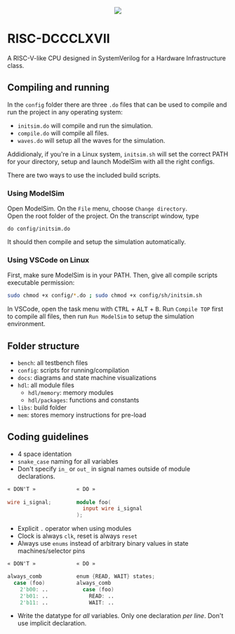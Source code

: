 <p align="center">
  <img src="https://i.imgur.com/epw8sfM.png"/>
</p>

# RISC-DCCCLXVII
A RISC-V-like CPU designed in SystemVerilog for a Hardware Infrastructure class.

## Compiling and running
In the `config` folder there are three `.do` files that can be used to compile and run the project in any operating system:
* `initsim.do` will compile and run the simulation.
* `compile.do` will compile all files.
* `waves.do` will setup all the waves for the simulation.

Addidionaly, if you're in a Linux system, `initsim.sh` will set the correct PATH for your directory, setup and launch ModelSim with all the right configs. 

There are two ways to use the included build scripts.

### Using ModelSim

Open ModelSim. On the `File` menu, choose `Change directory`.  
Open the root folder of the project. On the transcript window, type
```
do config/initsim.do
```
It should then compile and setup the simulation automatically.

### Using VSCode on Linux

First, make sure ModelSim is in your PATH. Then, give all compile scripts executable permission:

```zsh
sudo chmod +x config/*.do ; sudo chmod +x config/sh/initsim.sh
```

In VSCode, open the task menu with <kbd>CTRL</kbd> + <kbd>ALT</kbd> + <kbd>B</kbd>. Run `Compile TOP` first to compile all files, then run `Run ModelSim` to setup the simulation environment.

## Folder structure
* `bench`: all testbench files
* `config`: scripts for running/compilation
* `docs`: diagrams and state machine visualizations
* `hdl`: all module files
  * `hdl/memory`: memory modules
  * `hdl/packages`: functions and constants
* `libs`: build folder
* `mem`: stores memory instructions for pre-load

## Coding guidelines

* 4 space identation
* `snake_case` naming for all variables
* Don't specify `in_` or `out_` in signal names outside of module declarations.
```verilog
« DON'T »             « DO »
                    
wire i_signal;        module foo(
                        input wire i_signal
                      );
```
* Explicit `.` operator when using modules
* Clock is always `clk`, reset is always `reset`
* Always use `enums` instead of arbitrary binary values in state machines/selector pins
```verilog
« DON'T »             « DO »

always_comb           enum {READ, WAIT} states;
  case (foo)          always_comb
    2'b00: ..           case (foo)
    2'b01: ..             READ: ..
    2'b11: ..             WAIT: ..
```

* Write the datatype for *all* variables. Only one declaration *per line*. Don't use implicit declaration.
